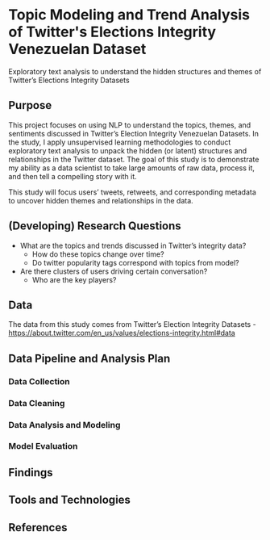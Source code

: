 # Topic Modeling and Trend Analysis of Twitter's Elections Integrity Venezuelan Dataset
Exploratory text analysis to understand the hidden structures and themes of Twitter’s Elections Integrity Datasets

## Purpose
This project focuses on using NLP to understand the topics, themes, and sentiments discussed in Twitter’s Election Integrity Venezuelan Datasets. In the study, I apply unsupervised learning methodologies to conduct exploratory text analysis to unpack the hidden (or latent) structures and relationships in the Twitter dataset. The goal of this study is to demonstrate my ability as a data scientist to take large amounts of raw data, process it, and then tell a compelling story with it. 

This study will focus users’ tweets, retweets, and corresponding metadata to uncover hidden themes and relationships in the data.


## (Developing) Research Questions
- What are the topics and trends discussed in Twitter’s integrity data?
    - How do these topics change over time?
    - Do twitter popularity tags correspond with topics from model?
- Are there clusters of users driving certain conversation?
    - Who are the key players?

## Data
The data from this study comes from Twitter’s Election Integrity Datasets - https://about.twitter.com/en_us/values/elections-integrity.html#data

## Data Pipeline and Analysis Plan
### Data Collection
### Data Cleaning
### Data Analysis and Modeling
### Model Evaluation

## Findings
### 

## Tools and Technologies


## References


